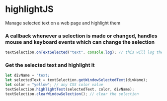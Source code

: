 # highlightJS
Manage selected text on a web page and highlight them

### A callback whenever a selection is made or changed, handles mouse and keyboard events which can change the selection
```js
textSelection.onTextSelected("text", console.log); // this will log the selection whenever it changes
```

### Get the selected text and highlight it
```js
let divName = "text;
let selectedText = textSelection.getWindowSelectedText(divName);
let color = "yellow"; // any CSS color value
textSelection.highlightText(selectedText, color, divName);
textSelection.clearWindowSelection(); // clear the selection
```
